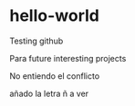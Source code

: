 # hello-world
Testing github

Para future interesting projects

No entiendo el conflicto

añado la letra ñ a ver
